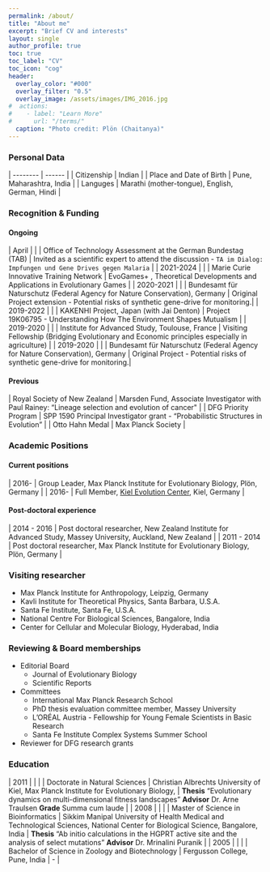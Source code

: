 ```yaml
---
permalink: /about/
title: "About me"
excerpt: "Brief CV and interests"
layout: single
author_profile: true
toc: true
toc_label: "CV"
toc_icon: "cog"
header:
  overlay_color: "#000"
  overlay_filter: "0.5"
  overlay_image: /assets/images/IMG_2016.jpg
#  actions:
#    - label: "Learn More"
#      url: "/terms/"
  caption: "Photo credit: Plön (Chaitanya)"
---
```


### Personal Data

| --------         | ------ |
| Citizenship    | Indian     |
| Place and Date of Birth   | Pune, Maharashtra, India  |
| Languges | Marathi (mother-tongue), English, German, Hindi |


### Recognition & Funding

#### Ongoing

| April         |  |
| Office of Technology Assessment at the German Bundestag (TAB)    | Invited as a scientific expert to attend the discussion - ``TA im Dialog: Impfungen und Gene Drives gegen Malaria`` |
| 2021-2024         |  |
| Marie Curie Innovative Training Network    | EvoGames+ , Theoretical Developments and Applications in Evolutionary Games     |
| 2020-2021 | |
| Bundesamt für Naturschutz (Federal Agency for Nature Conservation), Germany |		Original Project extension - Potential risks of synthetic gene-drive for monitoring.|
| 2019-2022 | |
| KAKENHI Project, Japan (with Jai Denton) | Project 19K06795 - Understanding How The Environment Shapes Mutualism |
| 2019-2020 | |
| Institute for Advanced Study, Toulouse, France |  Visiting Fellowship (Bridging Evolutionary and Economic principles especially in agriculture) |
| 2019-2020 | |
| Bundesamt für Naturschutz (Federal Agency for Nature Conservation), Germany | Original Project - Potential risks of synthetic gene-drive for monitoring.|

#### Previous

| Royal Society of New Zealand  | Marsden Fund, Associate Investigator with Paul Rainey: “Lineage selection and evolution of cancer" |
| DFG Priority Program | SPP 1590 Principal Investigator grant - “Probabilistic Structures in Evolution” |
| Otto Hahn Medal  |	Max Planck Society |

### Academic Positions

#### Current positions

| 2016- | Group Leader, Max Planck Institute for Evolutionary Biology, Plön, Germany |
| 2016- | Full Member, [Kiel Evolution Center](http://www.kec.uni-kiel.de), Kiel, Germany |

#### Post-doctoral experience

| 2014 - 2016 | 	Post doctoral researcher, New Zealand Institute for Advanced Study, Massey University, Auckland, New Zealand |
| 2011 - 2014 |	Post doctoral researcher, Max Planck Institute for Evolutionary Biology, Plön, Germany |

### Visiting researcher
 - Max Planck Institute for Anthropology, Leipzig, Germany
 - Kavli Institute for Theoretical Physics, Santa Barbara, U.S.A.
 - Santa Fe Institute, Santa Fe, U.S.A. 
 - National Centre For Biological Sciences, Bangalore, India 
 - Center for Cellular and Molecular Biology, Hyderabad, India

### Reviewing & Board memberships

- Editorial Board
	- Journal of Evolutionary Biology
	- Scientific Reports
- Committees
	- International Max Planck Research School
	- PhD thesis evaluation committee member, Massey University
	- L’ORÉAL Austria - Fellowship for Young Female Scientists in Basic Research
	- Santa Fe Institute Complex Systems Summer School
- Reviewer for DFG research grants

### Education

| 2011     |  | |
| Doctorate in Natural Sciences  | Christian Albrechts University of Kiel, Max Planck Institute for Evolutionary Biology, | **Thesis** “Evolutionary dynamics on multi-dimensional fitness landscapes” **Advisor** Dr. Arne Traulsen **Grade** Summa cum laude  |
| 2008     |  | |
| Master of Science in Bioinformatics  | Sikkim Manipal University of Health Medical and Technological Sciences, National Center for Biological Science, Bangalore, India | **Thesis** “Ab initio calculations in the HGPRT active site and the analysis of select mutations” **Advisor** Dr. Mrinalini Puranik  |
| 2005     |  | |
| Bachelor of Science in Zoology and Biotechnology  | Fergusson College, Pune, India | -  |

<!-- Minimal Mistakes is a flexible two-column Jekyll theme. Perfect for hosting your personal site, blog, or portfolio on GitHub or self-hosting on your own server. As the name implies --- styling is purposely minimalistic to be enhanced and customized by you :smile:.

{% include gallery id="layouts_gallery" caption="Examples of included layouts `splash`, `single`, and `archive`." %}

[Install the Theme]({{ "/docs/quick-start-guide/" | relative_url }}){: .btn .btn--success .btn--large}

## Notable Features

- Bundled as a "theme gem" for easier install/upgrading.
- Compatible with GitHub Pages.
- Support for Jekyll's built-in Sass/SCSS preprocessor.
- Nine different skins (color variations).
- Several responsive layout options (single, archive index, search, splash, and paginated home page).
- Optimized for search engines with support for [Twitter Cards](https://dev.twitter.com/cards/overview) and [Open Graph](http://ogp.me/) data
- Optional [header images](https://mmistakes.github.io/minimal-mistakes/docs/layouts/#headers), [custom sidebars](https://mmistakes.github.io/minimal-mistakes/docs/layouts/#sidebars), [table of contents](https://mmistakes.github.io/minimal-mistakes/docs/helpers/#table-of-contents), [galleries](https://mmistakes.github.io/minimal-mistakes/docs/helpers/#gallery), related posts, [breadcrumb links](https://mmistakes.github.io/minimal-mistakes/docs/configuration/#breadcrumb-navigation-beta), [navigation lists](https://mmistakes.github.io/minimal-mistakes/docs/helpers/#navigation-list), and more.
- Commenting support (powered by [Disqus](https://disqus.com/), [Facebook](https://developers.facebook.com/docs/plugins/comments), [Discourse](https://www.discourse.org/), [utterances](https://utteranc.es/), static-based via [Staticman v1 and v2](https://staticman.net/), and custom).
- [Google Analytics](https://www.google.com/analytics/) support.
- UI localized text in English (default), Brazilian Portuguese (Português brasileiro), Catalan, Chinese, Danish, Dutch, Finnish, French (Français), German (Deutsch), Greek, Hindi (हिंदी), Hungarian, Indonesian, Irish (Gaeilge), Italian (Italiano), Japanese, Korean, Malayalam, Myanmar (Burmese), Nepali (Nepalese), Norwegian (Norsk), Persian (فارسی), Polish, Punjabi (ਪੰਜਾਬੀ), Romanian, Russian, Slovak, Spanish (Español), Swedish, Thai, Turkish (Türkçe), and Vietnamese.

## Demo Pages

| Name                                        | Description                                           |
| ------------------------------------------- | ----------------------------------------------------- |
| [Post with Header Image][header-image-post] | A post with a large header image. |
| [HTML Tags and Formatting Post][html-tags-post] | A variety of common markup showing how the theme styles them. |
| [Syntax Highlighting Post][syntax-post] | Post displaying highlighted code. |
| [Post with a Gallery][gallery-post] | A post showing several images wrapped in `<figure>` elements. |
| [Sample Collection Page][sample-collection] | Single page from a collection. |
| [Categories Archive][categories-archive] | Posts grouped by category. |
| [Tags Archive][tags-archive] | Posts grouped by tag. |

---

## Credits

### Icons + Demo Images:

- [The Noun Project](https://thenounproject.com) -- Garrett Knoll, Arthur Shlain, and [tracy tam](https://thenounproject.com/tracytam)
- [Font Awesome](http://fontawesome.io/)
- [Unsplash](https://unsplash.com/)

### Other:

- [Jekyll](https://jekyllrb.com/)
- [jQuery](https://jquery.com/)
- [Susy](http://susy.oddbird.net/)
- [Breakpoint](http://breakpoint-sass.com/)
- [Magnific Popup](http://dimsemenov.com/plugins/magnific-popup/)
- [FitVids.JS](http://fitvidsjs.com/)
- Greedy Navigation - [lukejacksonn](https://codepen.io/lukejacksonn/pen/PwmwWV)
- [jQuery Smooth Scroll](https://github.com/kswedberg/jquery-smooth-scroll)
- [Lunr](http://lunrjs.com)

---

Minimal Mistakes is designed, developed, and maintained by Michael Rose. Just another boring, tattooed, designer from Buffalo New York. -->
